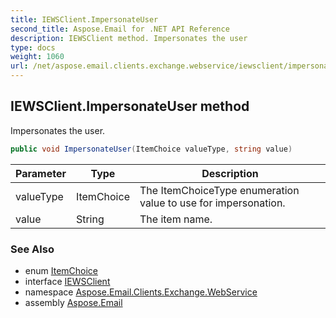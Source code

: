 ```yaml
---
title: IEWSClient.ImpersonateUser
second_title: Aspose.Email for .NET API Reference
description: IEWSClient method. Impersonates the user
type: docs
weight: 1060
url: /net/aspose.email.clients.exchange.webservice/iewsclient/impersonateuser/
---
```

## IEWSClient.ImpersonateUser method

Impersonates the user.

```csharp
public void ImpersonateUser(ItemChoice valueType, string value)
```

| Parameter | Type | Description |
| --- | --- | --- |
| valueType | ItemChoice | The ItemChoiceType enumeration value to use for impersonation. |
| value | String | The item name. |

### See Also

* enum [ItemChoice](../../itemchoice/)
* interface [IEWSClient](../)
* namespace [Aspose.Email.Clients.Exchange.WebService](../../iewsclient/)
* assembly [Aspose.Email](../../../)


